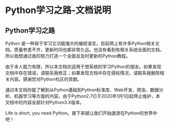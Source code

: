 # Python学习之路-文档说明


## Python学习之路

Python 是一种易于学习又功能强大的编程语言。目前网上有许多Python相关文档，质量参差不齐，更新时间也都非常久远。也没有看到有相关系统全面的文档，所以我想通过我的努力打造一个全面且及时更新的Python教程。

由于本人能力有限，所以本文档仅适用于想系统的学习Python的朋友。如果发现文档中存在错误，请联系我修正；如果发现文档中存在侵权情况，请联系我删除相关内容。感谢您对Python社区的贡献。

通过本文档你能了解到从Python基础到Python标准库、Web开发、爬虫、数据分析、机器学习等方面的内容。由于Python2.7已于2020年1月1日起停止维护，本文档中的内容全部针对Python3.X版本。

Life is short, you need Python。接下来就让我们开始遨游在Python的世界中吧！




